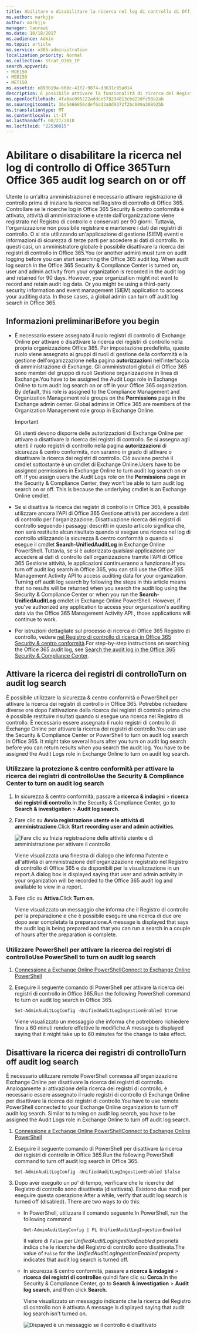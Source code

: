```yaml
---
title: Abilitare o disabilitare la ricerca nel log di controllo di Office 365
ms.author: markjjo
author: markjjo
manager: laurawi
ms.date: 10/18/2017
ms.audience: Admin
ms.topic: article
ms.service: o365-administration
localization_priority: Normal
ms.collection: Strat_O365_IP
search.appverid:
- MOE150
- MED150
- MET150
ms.assetid: e893b19a-660c-41f2-9074-d3631c95a014
description: È possibile attivare la funzionalità di ricerca del Registro di controllo in Office 365 Security &amp; centro conformità. Se si modifica è presente, è possibile attivare se sono disattivati in qualsiasi momento. Durante la ricerca dei registri di controllo è disattivato, gli amministratori non possono ricerca nel Registro di controllo di Office 365 per l'attività di amministrazione e utente nell'organizzazione.
ms.openlocfilehash: 4fa6ac095222addce578294813cbd22dfc50a2ab
ms.sourcegitcommit: 36c5466056cdef6ad2a8d9372f2bc009a30892bb
ms.translationtype: MT
ms.contentlocale: it-IT
ms.lasthandoff: 08/27/2018
ms.locfileid: "22530815"
---
```

# <a name="turn-office-365-audit-log-search-on-or-off"></a><span data-ttu-id="25245-105">Abilitare o disabilitare la ricerca nel log di controllo di Office 365</span><span class="sxs-lookup"><span data-stu-id="25245-105">Turn Office 365 audit log search on or off</span></span>

<span data-ttu-id="25245-p102">Utente (o un'altra amministrazione) è necessario attivare registrazione di controllo prima di iniziare la ricerca nel Registro di controllo di Office 365. Controllare se le ricerche log in Office 365 Security &amp; centro conformità è attivata, attività di amministrazione e utente dall'organizzazione viene registrato nel Registro di controllo e conservati per 90 giorni. Tuttavia, l'organizzazione non possibile registrare e mantenere i dati dei registri di controllo. O si stia utilizzando un'applicazione di gestione (SIEM) eventi e informazioni di sicurezza di terze parti per accedere ai dati di controllo. In questi casi, un amministratore globale è possibile disattivare la ricerca dei registri di controllo in Office 365.</span><span class="sxs-lookup"><span data-stu-id="25245-p102">You (or another admin) must turn on audit logging before you can start searching the Office 365 audit log. When audit log search in the Office 365 Security &amp; Compliance Center is turned on, user and admin activity from your organization is recorded in the audit log and retained for 90 days. However, your organization might not want to record and retain audit log data. Or you might be using a third-party security information and event management (SIEM) application to access your auditing data. In those cases, a global admin can turn off audit log search in Office 365.</span></span>
  
## <a name="before-you-begin"></a><span data-ttu-id="25245-111">Informazioni preliminari</span><span class="sxs-lookup"><span data-stu-id="25245-111">Before you begin</span></span>

- <span data-ttu-id="25245-p103">È necessario essere assegnato il ruolo registri di controllo di Exchange Online per attivare o disattivare la ricerca dei registri di controllo nella propria organizzazione Office 365. Per impostazione predefinita, questo ruolo viene assegnato ai gruppi di ruoli di gestione della conformità e la gestione dell'organizzazione nella pagina **autorizzazioni** nell'interfaccia di amministrazione di Exchange. Gli amministratori globali di Office 365 sono membri del gruppo di ruoli Gestione organizzazione in linea di Exchange.</span><span class="sxs-lookup"><span data-stu-id="25245-p103">You have to be assigned the Audit Logs role in Exchange Online to turn audit log search on or off in your Office 365 organization. By default, this role is assigned to the Compliance Management and Organization Management role groups on the **Permissions** page in the Exchange admin center. Global admins in Office 365 are members of the Organization Management role group in Exchange Online.</span></span> 
    
    > [!IMPORTANT]
    > <span data-ttu-id="25245-p104">Gli utenti devono disporre delle autorizzazioni di Exchange Online per attivare o disattivare la ricerca dei registri di controllo. Se si assegna agli utenti il ruolo registri di controllo nella pagina **autorizzazioni** di sicurezza &amp; centro conformità, non saranno in grado di attivare o disattivare la ricerca dei registri di controllo. Ciò avviene perché il cmdlet sottostante è un cmdlet di Exchange Online.</span><span class="sxs-lookup"><span data-stu-id="25245-p104">Users have to be assigned permissions in Exchange Online to turn audit log search on or off. If you assign users the Audit Logs role on the **Permissions** page in the Security &amp; Compliance Center, they won't be able to turn audit log search on or off. This is because the underlying cmdlet is an Exchange Online cmdlet.</span></span> 
  
- <span data-ttu-id="25245-p105">Se si disattiva la ricerca dei registri di controllo in Office 365, è possibile utilizzare ancora l'API di Office 365 Gestione attività per accedere a dati di controllo per l'organizzazione. Disattivazione ricerca dei registri di controllo seguendo i passaggi descritti in questo articolo significa che, non sarà restituito alcun risultato quando si esegue una ricerca nel log di controllo utilizzando la sicurezza &amp; centro conformità o quando si esegue il cmdlet **Search-UnifiedAuditLog** in Exchange Online PowerShell. Tuttavia, se si è autorizzato qualsiasi applicazione per accedere ai dati di controllo dell'organizzazione tramite l'API di Office 365 Gestione attività, le applicazioni continueranno a funzionare.</span><span class="sxs-lookup"><span data-stu-id="25245-p105">If you turn off audit log search in Office 365, you can still use the Office 365 Management Activity API to access auditing data for your organization. Turning off audit log search by following the steps in this article means that no results will be returned when you search the audit log using the Security &amp; Compliance Center or when you run the **Search-UnifiedAuditLog** cmdlet in Exchange Online PowerShell. However, if you've authorized any application to access your organization's auditing data via the Office 365 Management Activity API , those applications will continue to work.</span></span> 
    
- <span data-ttu-id="25245-121">Per istruzioni dettagliate sul processo di ricerca di Office 365 Registro di controllo, vedere [nel Registro di controllo di ricerca in Office 365 Security &amp; centro conformità](search-the-audit-log-in-security-and-compliance.md).</span><span class="sxs-lookup"><span data-stu-id="25245-121">For step-by-step instructions on searching the Office 365 audit log, see [Search the audit log in the Office 365 Security &amp; Compliance Center](search-the-audit-log-in-security-and-compliance.md).</span></span>
    
## <a name="turn-on-audit-log-search"></a><span data-ttu-id="25245-122">Attivare la ricerca dei registri di controllo</span><span class="sxs-lookup"><span data-stu-id="25245-122">Turn on audit log search</span></span>

<span data-ttu-id="25245-p106">È possibile utilizzare la sicurezza &amp; centro conformità o PowerShell per attivare la ricerca dei registri di controllo in Office 365. Potrebbe richiedere diverse ore dopo l'attivazione della ricerca dei registri di controllo prima che è possibile restituire risultati quando si esegue una ricerca nel Registro di controllo. È necessario essere assegnato il ruolo registri di controllo di Exchange Online per attivare la ricerca dei registri di controllo.</span><span class="sxs-lookup"><span data-stu-id="25245-p106">You can use the Security &amp; Compliance Center or PowerShell to turn on audit log search in Office 365. It might take several hours after you turn on audit log search before you can return results when you search the audit log. You have to be assigned the Audit Logs role in Exchange Online to turn on audit log search.</span></span>
  
### <a name="use-the-security-amp-compliance-center-to-turn-on-audit-log-search"></a><span data-ttu-id="25245-126">Utilizzare la protezione &amp; centro conformità per attivare la ricerca dei registri di controllo</span><span class="sxs-lookup"><span data-stu-id="25245-126">Use the Security &amp; Compliance Center to turn on audit log search</span></span>

1. <span data-ttu-id="25245-127">In sicurezza &amp; centro conformità, passare a **ricerca &amp; indagini** \> **ricerca dei registri di controllo**.</span><span class="sxs-lookup"><span data-stu-id="25245-127">In the Security &amp; Compliance Center, go to **Search &amp; investigation** \> **Audit log search**.</span></span>
    
2. <span data-ttu-id="25245-128">Fare clic su **Avvia registrazione utente e le attività di amministrazione**.</span><span class="sxs-lookup"><span data-stu-id="25245-128">Click **Start recording user and admin activities**.</span></span>
    
    ![Fare clic su Inizia registrazione delle attività utente e di amministrazione per attivare il controllo](media/39a9d35f-88d0-4bbe-a962-0be2f838e2bf.png)
  
    <span data-ttu-id="25245-130">Viene visualizzata una finestra di dialogo che informa l'utente e all'attività di amministrazione dell'organizzazione registrato nel Registro di controllo di Office 365 e da disponibili per la visualizzazione in un report.</span><span class="sxs-lookup"><span data-stu-id="25245-130">A dialog box is displayed saying that user and admin activity in your organization will be recorded to the Office 365 audit log and available to view in a report.</span></span> 
    
3. <span data-ttu-id="25245-131">Fare clic su **Attiva**.</span><span class="sxs-lookup"><span data-stu-id="25245-131">Click **Turn on**.</span></span>
    
    <span data-ttu-id="25245-132">Viene visualizzato un messaggio che informa che il Registro di controllo per la preparazione e che è possibile eseguire una ricerca di due ore dopo aver completata la preparazione.</span><span class="sxs-lookup"><span data-stu-id="25245-132">A message is displayed that says the audit log is being prepared and that you can run a search in a couple of hours after the preparation is complete.</span></span>
    
### <a name="use-powershell-to-turn-on-audit-log-search"></a><span data-ttu-id="25245-133">Utilizzare PowerShell per attivare la ricerca dei registri di controllo</span><span class="sxs-lookup"><span data-stu-id="25245-133">Use PowerShell to turn on audit log search</span></span>

1. [<span data-ttu-id="25245-134">Connessione a Exchange Online PowerShell</span><span class="sxs-lookup"><span data-stu-id="25245-134">Connect to Exchange Online PowerShell</span></span>](https://go.microsoft.com/fwlink/p/?LinkID=396554)
    
2. <span data-ttu-id="25245-135">Eseguire il seguente comando di PowerShell per attivare la ricerca dei registri di controllo in Office 365.</span><span class="sxs-lookup"><span data-stu-id="25245-135">Run the following PowerShell command to turn on audit log search in Office 365.</span></span>
    
    ```
    Set-AdminAuditLogConfig -UnifiedAuditLogIngestionEnabled $true
    ```

    <span data-ttu-id="25245-136">Viene visualizzato un messaggio che informa che potrebbero richiedere fino a 60 minuti rendere effettive le modifiche.</span><span class="sxs-lookup"><span data-stu-id="25245-136">A message is displayed saying that it might take up to 60 minutes for the change to take effect.</span></span>
  
## <a name="turn-off-audit-log-search"></a><span data-ttu-id="25245-137">Disattivare la ricerca dei registri di controllo</span><span class="sxs-lookup"><span data-stu-id="25245-137">Turn off audit log search</span></span>

<span data-ttu-id="25245-p107">È necessario utilizzare remote PowerShell connessa all'organizzazione Exchange Online per disattivare la ricerca dei registri di controllo. Analogamente ai attivazione della ricerca dei registri di controllo, è necessario essere assegnato il ruolo registri di controllo di Exchange Online per disattivare la ricerca dei registri di controllo.</span><span class="sxs-lookup"><span data-stu-id="25245-p107">You have to use remote PowerShell connected to your Exchange Online organization to turn off audit log search. Similar to turning on audit log search, you have to be assigned the Audit Logs role in Exchange Online to turn off audit log search.</span></span>
  
1. [<span data-ttu-id="25245-140">Connessione a Exchange Online PowerShell</span><span class="sxs-lookup"><span data-stu-id="25245-140">Connect to Exchange Online PowerShell</span></span>](https://go.microsoft.com/fwlink/p/?LinkID=396554)
    
2. <span data-ttu-id="25245-141">Eseguire il seguente comando di PowerShell per disattivare la ricerca dei registri di controllo in Office 365.</span><span class="sxs-lookup"><span data-stu-id="25245-141">Run the following PowerShell command to turn off audit log search in Office 365.</span></span>
    
    ```
    Set-AdminAuditLogConfig -UnifiedAuditLogIngestionEnabled $false
    ```

3. <span data-ttu-id="25245-p108">Dopo aver eseguito un po' di tempo, verificare che le ricerche del Registro di controllo sono disattivata (disattivata). Esistono due modi per eseguire questa operazione:</span><span class="sxs-lookup"><span data-stu-id="25245-p108">After a while, verify that audit log search is turned off (disabled). There are two ways to do this:</span></span>
    
    - <span data-ttu-id="25245-144">In PowerShell, utilizzare il comando seguente:</span><span class="sxs-lookup"><span data-stu-id="25245-144">In PowerShell, run the following command:</span></span>

        ```
        Get-AdminAuditLogConfig | FL UnifiedAuditLogIngestionEnabled
        ```

        <span data-ttu-id="25245-145">Il valore di `False` per _UnifiedAuditLogIngestionEnabled_ proprietà indica che le ricerche del Registro di controllo sono disattivata.</span><span class="sxs-lookup"><span data-stu-id="25245-145">The value of  `False` for the  _UnifiedAuditLogIngestionEnabled_ property indicates that audit log search is turned off.</span></span> 
    
    - <span data-ttu-id="25245-146">In sicurezza &amp; centro conformità, passare a **ricerca &amp; indagini** \> **ricerca dei registri di controllo**e quindi fare clic su **Cerca**.</span><span class="sxs-lookup"><span data-stu-id="25245-146">In the Security &amp; Compliance Center, go to **Search &amp; investigation** \> **Audit log search**, and then click **Search**.</span></span>
    
      <span data-ttu-id="25245-147">Viene visualizzato un messaggio indicante che la ricerca del Registro di controllo non è attivata.</span><span class="sxs-lookup"><span data-stu-id="25245-147">A message is displayed saying that audit log search isn't turned on.</span></span> 
    
      ![Dispayed è un messaggio se il controllo è disattivato](media/dca53da6-1cbe-4fa3-9860-f0d674de9538.png)

